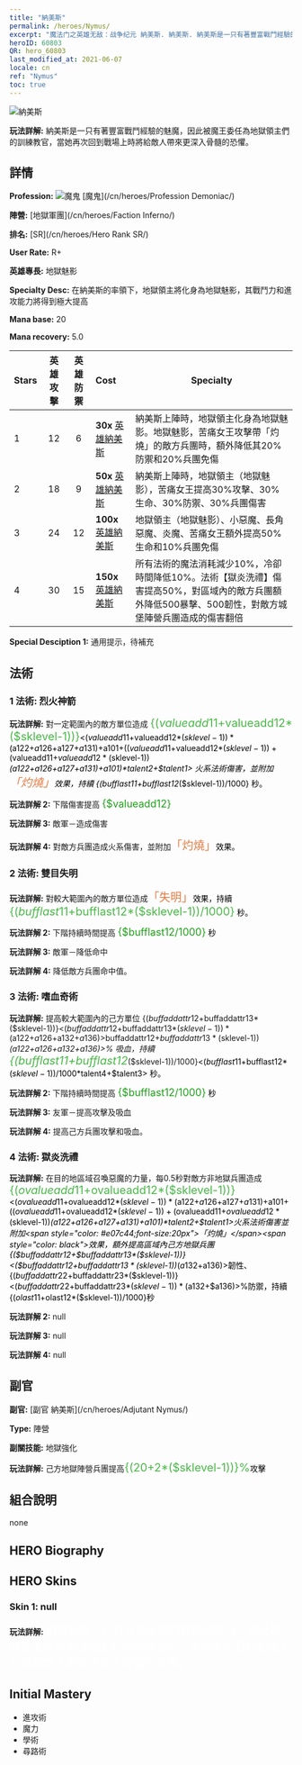 ```yaml
---
title: "納美斯"
permalink: /heroes/Nymus/
excerpt: "魔法门之英雄无敌：战争纪元 納美斯. 納美斯. 納美斯是一只有著豐富戰鬥經驗的魅魔，因此被魔王委任為地獄領主們的訓練教官，當她再次回到戰場上時將給敵人帶來更深入骨髓的恐懼。"
heroID: 60803
QR: hero_60803
last_modified_at: 2021-06-07
locale: cn
ref: "Nymus"
toc: true
---
```

  ![納美斯](/images/h/h_Nymus.jpg)

 **玩法詳解:** 納美斯是一只有著豐富戰鬥經驗的魅魔，因此被魔王委任為地獄領主們的訓練教官，當她再次回到戰場上時將給敵人帶來更深入骨髓的恐懼。
## 詳情
 **Profession:** ![魔鬼](/images/h/h_prof_9.png)  [魔鬼](/cn/heroes/Profession Demoniac/)

 **陣營:** [地獄軍團](/cn/heroes/Faction Inferno/)

 **排名:** [SR](/cn/heroes/Hero Rank SR/)

 **User Rate:** R+

 **英雄專長:** 地獄魅影

 **Specialty Desc:** 在納美斯的率領下，地獄領主將化身為地獄魅影，其戰鬥力和進攻能力將得到極大提高

 **Mana base:** 20

 **Mana recovery:** 5.0


  | Stars | 英雄攻擊 | 英雄防禦 | Cost |     Specialty     |
  |---------|:---------------:|:---------------:|:--|--------------------|
  |    1    | 12 | 6 | **30x** [英雄納美斯](/cn/Items/her_2131/) | 納美斯上陣時，地獄領主化身為地獄魅影。地獄魅影，苦痛女王攻擊帶「灼燒」的敵方兵團時，額外降低其20%防禦和20%兵團免傷 |
  |    2    | 18 | 9 | **50x** [英雄納美斯](/cn/Items/her_2131/) | 納美斯上陣時，地獄領主（地獄魅影），苦痛女王提高30%攻擊、30%生命、30%防禦、30%兵團傷害 |
  |    3    | 24 | 12 | **100x** [英雄納美斯](/cn/Items/her_2131/) | 地獄領主（地獄魅影）、小惡魔、長角惡魔、炎魔、苦痛女王額外提高50%生命和10%兵團免傷 |
  |    4    | 30 | 15 | **150x** [英雄納美斯](/cn/Items/her_2131/) | 所有法術的魔法消耗減少10%，冷卻時間降低10%。法術【獄炎洗禮】傷害提高50%，對區域內的敵方兵團額外降低500暴擊、500韌性，對敵方城堡陣營兵團造成的傷害翻倍 |

 **Special Desciption 1:** 通用提示，待補充

## 法術
### 1 法術: 烈火神箭
 **玩法詳解:** 對一定範圍內的敵方單位造成 <span style="color: #48b946;font-size:20px">{($valueadd11+$valueadd12*($sklevel-1))}</span><span style="color: black"><($valueadd11+$valueadd12*($sklevel-1))*($a122+$a126+$a127+$a131)+$a101+(($valueadd11+$valueadd12*($sklevel-1))+($valueadd11+$valueadd12*($sklevel-1))*($a122+$a126+$a127+$a131)+$a101)*$talent2+$talent1> 火系法術傷害，並附加<span style="color: #e07c44;font-size:20px">「灼燒」</span><span style="color: black">效果，持續 {($bufflast11+$bufflast12*($sklevel-1))/1000} 秒。

 **玩法詳解 2:** 下階傷害提高 <span style="color: #1ca216;font-size:18px">{$valueadd12}</span><span style="color: black">

 **玩法詳解 3:** 敵軍－造成傷害

 **玩法詳解 4:** 對敵方兵團造成火系傷害，並附加<span style="color: #e07c44;font-size:20px">「灼燒」</span><span style="color: black">效果。

### 2 法術: 雙目失明
 **玩法詳解:** 對較大範圍內的敵方單位造成<span style="color: #e07c44;font-size:20px">「失明」</span><span style="color: black">效果，持續 <span style="color: #48b946;font-size:20px">{($bufflast11+$bufflast12*($sklevel-1))/1000}</span><span style="color: black"> 秒。

 **玩法詳解 2:** 下階持續時間提高 <span style="color: #1ca216;font-size:18px">{$bufflast12/1000}</span><span style="color: black"> 秒

 **玩法詳解 3:** 敵軍－降低命中

 **玩法詳解 4:** 降低敵方兵團命中值。

### 3 法術: 嗜血奇術
 **玩法詳解:** 提高較大範圍內的己方單位 {($buffaddattr12+$buffaddattr13*($sklevel-1))}<($buffaddattr12+$buffaddattr13*($sklevel-1))*($a122+$a126+$a132+$a136)>% 攻擊和 {($buffaddattr22+$buffaddattr23*($sklevel-1))}<($buffaddattr12+$buffaddattr13*($sklevel-1))*($a122+$a126+$a132+$a136)>% 吸血，持續 <span style="color: #48b946;font-size:20px">{($bufflast11+$bufflast12*($sklevel-1))/1000}</span><span style="color: black"><($bufflast11+$bufflast12*($sklevel-1))/1000*$talent4+$talent3> 秒。

 **玩法詳解 2:** 下階持續時間提高 <span style="color: #1ca216;font-size:18px">{$bufflast12/1000}</span><span style="color: black"> 秒

 **玩法詳解 3:** 友軍－提高攻擊及吸血

 **玩法詳解 4:** 提高己方兵團攻擊和吸血。

### 4 法術: 獄炎洗禮
 **玩法詳解:** 在目的地區域召喚惡魔的力量，每0.5秒對敵方非地獄兵團造成<span style="color: #48b946;font-size:20px">{($ovalueadd11+$ovalueadd12*($sklevel-1))}</span><span style="color: black"><($ovalueadd11+$ovalueadd12*($sklevel-1))*($a122+$a126+$a127+$a131)+$a101+(($ovalueadd11+$ovalueadd12*($sklevel-1))+($ovalueadd11+$ovalueadd12*($sklevel-1))*($a122+$a126+$a127+$a131)+$a101)*$talent2+$talent1>火系法術傷害並附加<span style="color: #e07c44;font-size:20px">「灼燒」</span><span style="color: black">效果，額外提高區域內己方地獄兵團{($buffaddattr12+$buffaddattr13*($sklevel-1))}<($buffaddattr12+$buffaddattr13*($sklevel-1))*($a132+$a136)>韌性、{($buffaddattr22+$buffaddattr23*($sklevel-1))}<($buffaddattr22+$buffaddattr23*($sklevel-1))*($a132+$a136)>%防禦，持續{($olast11+$olast12*($sklevel-1))/1000}秒

 **玩法詳解 2:** null

 **玩法詳解 3:** null

 **玩法詳解 4:** null


## 副官

 **副官:**  [副官 納美斯](/cn/heroes/Adjutant Nymus/) 

 **Type:**  陣營 

 **副關技能:**  地獄強化 

 **玩法詳解:** 己方地獄陣營兵團提高<span style="color: #48b946;font-size:20px">{(20+2*($sklevel-1))}%</span><span style="color: black">攻擊

## 組合說明

  none
## HERO Biography

## HERO Skins
### Skin 1: **null**

 **玩法詳解:** <span style="color: #ffffff;font-size:20px">納美斯是一只有著豐富戰鬥經驗的魅魔，因此被魔王委任為地獄領主們的訓練教官，當她再次回到戰場上時將給敵人帶來更深入骨髓的恐懼。</span>



## Initial Mastery
   - 進攻術
   - 魔力
   - 學術
   - 尋路術
